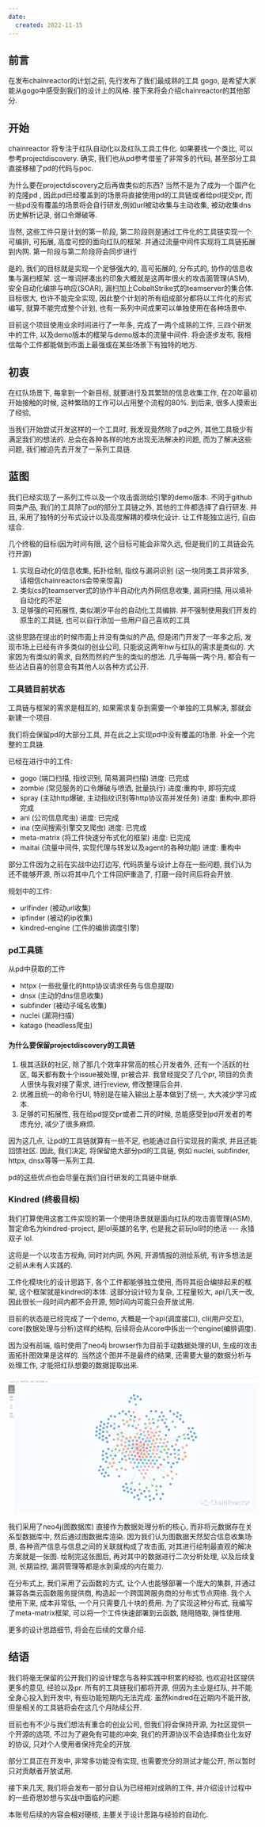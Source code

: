```yaml
---
date:
  created: 2022-11-15
---
```


## 前言

在发布chainreactor的计划之前, 先行发布了我们最成熟的工具 gogo, 是希望大家能从gogo中感受到我们的设计上的风格. 接下来将会介绍chainreactor的其他部分.

## 开始

chainreactor 将专注于红队自动化以及红队工具工件化. 如果要找一个类比, 可以参考projectdiscovery. 确实, 我们也从pd参考借鉴了非常多的代码, 甚至部分工具直接移植了pd的代码与poc.

为什么要在projectdiscovery之后再做类似的东西? 当然不是为了成为一个国产化的克隆pd , 因此pd已经覆盖到的场景将直接使用pd的工具链或者给pd提交pr, 而一些pd没有覆盖的场景将会自行研发,例如url被动收集与主动收集, 被动收集dns历史解析记录, 弱口令爆破等.

当然, 这些工件只是计划的第一阶段, 第二阶段则是通过工件化的工具链实现一个可编排, 可拓展, 高度可控的面向红队的框架. 并通过流量中间件实现将工具链拓展到内网. 第一阶段与第二阶段将会同步进行

是的, 我们的目标就是实现一个足够强大的, 高可拓展的, 分布式的, 协作的信息收集与漏扫框架. 这一堆词拼凑出的印象大概就是这两年很火的攻击面管理(ASM), 安全自动化编排与响应(SOAR), 漏扫加上CobaltStrike式的teamserver的集合体.  目标很大, 也许不能完全实现, 因此整个计划的所有组成部分都将以工件化的形式编写, 就算不能完成整个计划, 也有一系列中间成果可以单独使用在各种场景中.

目前这个项目使用业余时间进行了一年多, 完成了一两个成熟的工件, 三四个研发中的工件, 以及demo版本的框架与demo版本的流量中间件.  将会逐步发布, 我相信每个工件都能做到市面上最强或在某些场景下有独特的地方.

<!-- more -->

## 初衷

在红队场景下, 每拿到一个新目标, 就要进行及其繁琐的信息收集工作, 在20年最初开始接触的时候, 这种繁琐的工作可以占用整个流程的80%. 到后来, 很多人摸索出了经验,

当我们开始尝试开发这样的一个工具时, 我发现竟然除了pd之外, 其他工具极少有满足我们的想法的.  总会在各种各样的地方出现无法解决的问题, 而为了解决这些问题, 我们被迫先去开发了一系列工具链.

## 蓝图

我们已经实现了一系列工件以及一个攻击面测绘引擎的demo版本. 不同于github 同类产品, 我们的工具除了pd的部分工具链之外, 其他的工件都选择了自行研发. 并且, 采用了独特的分布式设计以及高度解耦的模块化设计. 让工件能独立运行, 自由组合.

几个终极的目标(因为时间有限, 这个目标可能会非常久远, 但是我们的工具链会先行开源)

1. 实现自动化的信息收集, 拓扑绘制, 指纹与漏洞识别 (这一块同类工具非常多, 请相信chainreactors会带来惊喜)
2. 类似cs的teamserver式的协作半自动化内外网信息收集, 漏洞扫描, 用以填补自动化的不足
3. 足够强的可拓展性, 类似潮汐平台的自动化工具编排. 并不强制使用我们开发的原生的工具链, 也可以自行添加一些用户自己喜欢的工具

这些思路在提出的时候市面上并没有类似的产品, 但是闭门开发了一年多之后, 发现市场上已经有许多类似的创业公司, 只能说这两年hw与红队的需求是类似的. 大家因为有类似的需求, 自然而然的产生的类似的想法. 几乎每隔一两个月, 都会有一些沾沾自喜的创意会有其他人以各种方式公开.

### 工具链目前状态

工具链与框架的需求是相互的, 如果需求复杂到需要一个单独的工具解决, 那就会新建一个项目.

我们将会保留pd的大部分工具, 并在此之上实现pd中没有覆盖的场景. 补全一个完整的工具链.



已经在进行中的工件:

- gogo (端口扫描, 指纹识别, 简易漏洞扫描) 进度: 已完成
- zombie (常见服务的口令爆破与喷洒, 批量执行) 进度:重构中, 即将完成
- spray (主动http爆破, 主动指纹识别等http协议高并发任务) 进度: 重构中,即将完成
- ani  (公司信息爬虫)  进度: 已完成
- ina (空间搜索引擎交叉爬虫) 进度: 已完成
- meta-matrix  (将工件快速分布式化的框架) 进度: 已完成
- maitai (流量中间件, 实现代理与转发以及agent的各种功能) 进度: 重构中



部分工件因为之前在实战中边打边写, 代码质量与设计上存在一些问题, 我们认为还不能够开源, 所以将其中几个工件回炉重造了, 打磨一段时间后将会开放.

规划中的工件:

- urlfinder (被动url收集)
- ipfinder (被动的ip收集)
- kindred-engine (工件的编排调度引擎)



### pd工具链

从pd中获取的工件

- httpx (一些批量化的http协议请求任务与信息提取)
- dnsx (主动的dns信息收集)
- subfinder (被动子域名收集)
- nuclei (漏洞扫描)
- katago (headless爬虫)



#### 为什么要保留projectdiscovery的工具链

1. 极其活跃的社区, 除了那几个效率非常高的核心开发者外, 还有一个活跃的社区, 每天都有数十个issue被处理, pr被合并. 我曾经提交了几个pr, 项目的负责人很快与我对接了需求, 进行review, 修改整理后合并.
2. 优雅且统一的命令行UI, 特别是在输入输出上基本做到了统一, 大大减少学习成本.
3. 足够的可拓展性, 我在给pd提交pr或者二开的时候, 总能感受到pd开发者的考虑充分, 减少了很多麻烦.

因为这几点, 让pd的工具链就算有一些不足, 也能通过自行实现我的需求, 并且还能回馈社区. 因此, 我们决定, 将保留绝大部分pd的工具链, 例如 nuclei, subfinder, httpx, dnsx等等一系列工具.

pd的这些优点也会尽量在我们自行研发的工具链中继承.

### Kindred (终极目标)

我们打算使用这套工件实现的第一个使用场景就是面向红队的攻击面管理(ASM), 暂定命名为kindred-project, 是lol英雄的名字, 也是我之前玩lol时的绝活 --- 永猎双子 lol.

这将是一个以攻击方视角, 同时对内网, 外网, 开源情报的测绘系统, 有许多想法是之前从未有人实践的.

工件化模块化的设计思路下,  各个工件都能够独立使用, 而将其组合编排起来的框架, 这个框架就是kindred的本体. 这部分设计较为复杂, 工程量较大, api几天一改, 因此很长一段时间内都不会开源, 短时间内可能只会开放试用.

目前的状态是已经完成了一个demo, 大概是一个api(调度接口), cli(用户交互), core(数据处理与分析)这样的结构, 后续将会从core中拆出一个engine(编排调度).

因为没有前端, 临时使用了neo4j browser作为目前手动数据处理的UI, 生成的攻击面拓扑图效果是这样的. 当然这个图并不是最终的结果, 还需要大量的数据分析与处理工作, 才能把红队想要的数据提取出来.

![](assets/640.png)

我们采用了neo4j(图数据库) 直接作为数据处理分析的核心, 而非将元数据存在关系型数据库中, 然后通过图数据库渲染.  因为我们认为图数据天然契合信息收集场景, 各种资产信息与信息之间的关联就构成了攻击面, 对其进行绘制最直观的解决方案就是一张图.  绘制完这张图后, 再对其中的数据进行二次分析处理, 以及后续复测, 长期监控, 漏洞管理等都是水到渠成的内在能力.

在分布式上, 我们采用了云函数的方式, 让个人也能够部署一个庞大的集群, 并通过兼容各类云函数服务提供商, 构造起一个跨国跨服务商的分布式节点网络. 我个人使用下来, 成本非常低, 一个月只需要几十块的费用. 为了实现这种分布式,  我编写了meta-matrix框架, 可以将一个工件快速部署到云函数, 随用随取, 弹性使用.  

更多的设计思路细节, 将会在后续的文章介绍.

## 结语

我们将毫无保留的公开我们的设计理念与各种实践中积累的经验, 也欢迎社区提供更多的意见, 经验以及pr. 所有的工具链我们都将开源, 但因为主业是红队, 并不能全身心投入到开发中, 有些功能短期内无法完成. 虽然kindred在近期内不能开放, 但是相关的工具链将会在这几个月陆续公开.

目前也有不少与我们想法有重合的创业公司, 但我们将会保持开源, 为社区提供一个开源的选项, 不过为了避免有可能的冲突, 我们的开源协议不会选择商业化友好的协议, 只对个人使用者保持完全的开放.

部分工具正在开发中, 非常多功能没有实现, 也需要充分的测试才能公开, 所以暂时只对贡献者开放试用.

接下来几天, 我们将会发布一部分自认为已经相对成熟的工件, 并介绍设计过程中的一些奇思妙想与实战中面临的问题.

本账号后续的内容会相对硬核, 主要关于设计思路与经验的自动化.